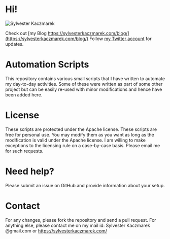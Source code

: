 # Hi! 
![Sylvester Kaczmarek](https://sylvesterkaczmarek.com/wp-content/uploads/2016/05/sylwester_kaczmarek_200x211_circle.png)

Check out [my Blog https://sylvesterkaczmarek.com/blog/](https://sylvesterkaczmarek.com/blog/)
Follow [my Twitter account](https://twitter.com/kaczmarekart) for updates.

# Automation Scripts
This repository contains various small scripts that I have written to automate my day-to-day activities. Some of these were written as part of some other project but can be easily re-used with minor modifications and hence have been added here.

# License
These scripts are protected under the Apache license. These scripts are free for personal use. You may modify them as you want as long as the modification is valid under the Apache license.
I am willing to make exceptions to the licensing rule on a case-by-case basis. Please email me for such requests.

# Need help?
Please submit an issue on GitHub and provide information about your setup.

# Contact 
For any changes, please fork the repository and send a pull request. For anything else, please contact me on my mail id: Sylvester Kaczmarek @gmail.com or https://sylvesterkaczmarek.com/

